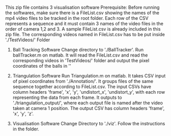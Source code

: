This zip file contains 3 visualisation software
Prerequisite:
    Before running the softwares, make sure there is a FileList.csv showing the names of the mp4 video files
    to be tracked in the root folder. Each row of the CSV represents a sequence and it must contain 3 names of the video
    files in the order of camera 1,2 and 3. A sample FileList.csv is already included in this zip file.
	The corresponding videos named in FileList.csv has to be put inside './TestVideos/' Folder

1. Ball Tracking Software
    Change directory to './BallTracker'. Run ballTracker.m on matlab. It will read the FileList.csv and read the corresponding
	videos in 'TestVideos/' folder and output the pixel coordinates of the balls in ''
	
2. Triangulation Software
    Run Triangulation.m on matlab. It takes CSV input of pixel coordinates from './Annotation/'. It groups files
    of the same sequence together according to FileList.csv. The input CSVs have column headers 'frame', 'x', 'y', 'undistort_x', 'undistort_y', with each row representing the data from each frame.
    It outputs to './triangulation_output/', where each output file is named after the video taken at camera 1 position. The output CSV
	has column headers 'frame', 'x', 'y', 'z'.


3. Visualisation Software
	Change Directory to './viz'. Follow the instructions in the folder.


